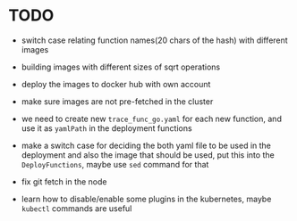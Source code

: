 # TODO

- switch case relating function names(20 chars of the hash) with different images
- building images with different sizes of sqrt operations
- deploy the images to docker hub with own account
- make sure images are not pre-fetched in the cluster

- we need to create new `trace_func_go.yaml` for each new function, and use it as `yamlPath` in the deployment functions
- make a switch case for deciding the both yaml file to be used in the deployment and also the image that should be used, put this into the `DeployFunctions`, maybe use `sed` command for that

- fix git fetch in the node
- learn how to disable/enable some plugins in the kubernetes, maybe `kubectl` commands are useful